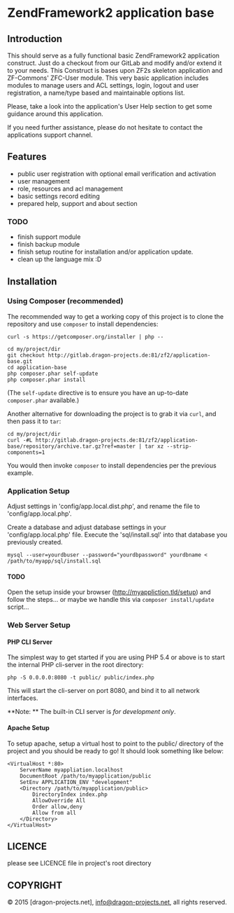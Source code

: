 # ZendFramework2 application base

## Introduction

This should serve as a fully functional basic ZendFramework2 application construct. 
Just do a checkout from our GitLab and modify and/or extend it to your needs.
This Construct is bases upon ZF2s skeleton application and ZF-Commons' ZFC-User module.
This very basic application includes modules to manage users and ACL settings, login, logout and user registration, a name/type based and maintainable options list.

Please, take a look into the application's User Help section to get some guidance around this application.

If you need further assistance, please do not hesitate to contact the applications support channel.

## Features

* public user registration with optional email verification and activation
* user management
* role, resources and acl management
* basic settings record editing
* prepared help, support and about section


### TODO

* finish support module
* finish backup module
* finish setup routine for installation and/or application update.
* clean up the language mix :D



## Installation

### Using Composer (recommended)

The recommended way to get a working copy of this project is to clone the repository
and use `composer` to install dependencies:

    curl -s https://getcomposer.org/installer | php --
    
    cd my/project/dir
    git checkout http://gitlab.dragon-projects.de:81/zf2/application-base.git
    cd application-base
    php composer.phar self-update
    php composer.phar install

(The `self-update` directive is to ensure you have an up-to-date `composer.phar`
available.)

Another alternative for downloading the project is to grab it via `curl`, and
then pass it to `tar`:

    cd my/project/dir
    curl -#L http://gitlab.dragon-projects.de:81/zf2/application-base/repository/archive.tar.gz?ref=master | tar xz --strip-components=1

You would then invoke `composer` to install dependencies per the previous
example.


### Application Setup

Adjust settings in 'config/app.local.dist.php', and rename the file to 'config/app.local.php'.

Create a database and adjust database settings in your 'config/app.local.php' file.
Execute the 'sql/install.sql' into that database you previously created.

    mysql --user=yourdbuser --password="yourdbpassword" yourdbname < /path/to/myapp/sql/install.sql

#### TODO
Open the setup inside your browser (http://myappliction.tld/setup) and follow the steps... 
or
maybe we handle this via `composer install/update` script...


### Web Server Setup

#### PHP CLI Server

The simplest way to get started if you are using PHP 5.4 or above is to start the internal PHP cli-server in the root directory:

    php -S 0.0.0.0:8080 -t public/ public/index.php

This will start the cli-server on port 8080, and bind it to all network
interfaces.

**Note: ** The built-in CLI server is *for development only*.

#### Apache Setup

To setup apache, setup a virtual host to point to the public/ directory of the
project and you should be ready to go! It should look something like below:

    <VirtualHost *:80>
        ServerName myappliation.localhost
        DocumentRoot /path/to/myapplication/public
        SetEnv APPLICATION_ENV "development"
        <Directory /path/to/myapplication/public>
            DirectoryIndex index.php
            AllowOverride All
            Order allow,deny
            Allow from all
        </Directory>
    </VirtualHost>



## LICENCE

please see LICENCE file in project's root directory


## COPYRIGHT

&copy; 2015 [dragon-projects.net], info@dragon-projects.net, all rights reserved.